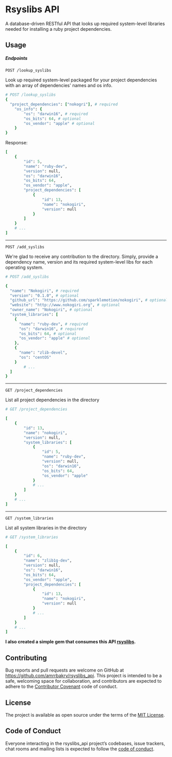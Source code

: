 # Rsyslibs API
A database-driven RESTful API that looks up required system-level libraries needed for installing a ruby project dependencies.
## Usage
##### Endpoints

`POST /lookup_syslibs`

Look up required system-level packaged for your project dependencies with an array of dependencies' names and os info.
```ruby
# POST /lookup_syslibs
{
  "project_dependencies": ["nokogri"], # required
	"os_info": {
		"os": "darwin16", # required
		"os_bits": 64, # optional
		"os_vendor": "apple" # optional
	}
}
```
Response:
```ruby
[
    {
        "id": 5,
        "name": "ruby-dev",
        "version": null,
        "os": "darwin16",
        "os_bits": 64,
        "os_vendor": "apple",
        "project_dependencies": [
            {
                "id": 13,
                "name": "nokogiri",
                "version": null
            }
        ]
    }
    # ...
]
```
---
`POST /add_syslibs`

We're glad to receive any contribution to the directory. Simply, provide a dependency name, version and its required system-level libs for each operating system.
```ruby
# POST /add_syslibs

{
  "name": "Nokogiri", # required
  "version": "0.1.0", # optional
  "github_url": "https://github.com/sparklemotion/nokogiri", # optional
  "website": "http://www.nokogiri.org", # optional
  "owner_name": "Nokogiri", # optional
  "system_libraries": [
    {
      "name": "ruby-dev", # required
      "os": "darwin16", # required
      "os_bits": 64, # optional
      "os_vendor": "apple" # optional
    },
    {
      "name": "zlib-devel",
      "os": "centOS"
    }
		# ...
  ]
}
```
---
`GET /project_dependencies`

List all project dependencies in the directory
```ruby
# GET /project_dependencies

[
    {
        "id": 13,
        "name": "nokogiri",
        "version": null,
        "system_libraries": [
            {
                "id": 5,
                "name": "ruby-dev",
                "version": null,
                "os": "darwin16",
                "os_bits": 64,
                "os_vendor": "apple"
            }
            # ...
        ]
    }
    # ...
]
```
---
`GET /system_libraries`

List all system libraries in the directory
```ruby
# GET /system_libraries

[
    {
        "id": 6,
        "name": "zlib1g-dev",
        "version": null,
        "os": "darwin16",
        "os_bits": 64,
        "os_vendor": "apple",
        "project_dependencies": [
            {
                "id": 13,
                "name": "nokogiri",
                "version": null
            }
            # ...
        ]
    }
    # ...
]
```
**I also created a simple gem that consumes this API [rsyslibs](https://github.com/Amrrbakry/rsyslibs).**

## Contributing

Bug reports and pull requests are welcome on GitHub at https://github.com/amrrbakry/rsyslibs_api. This project is intended to be a safe, welcoming space for collaboration, and contributors are expected to adhere to the [Contributor Covenant](http://contributor-covenant.org) code of conduct.

## License

The project is available as open source under the terms of the [MIT License](http://opensource.org/licenses/MIT).

## Code of Conduct

Everyone interacting in the rsyslibs_api project’s codebases, issue trackers, chat rooms and mailing lists is expected to follow the [code of conduct](https://github.com/amrrbakry/rsyslibs/blob/master/CODE_OF_CONDUCT.md).
